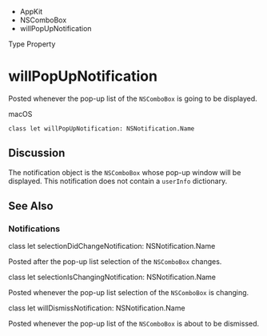 

- AppKit
- NSComboBox
-  willPopUpNotification 

Type Property

# willPopUpNotification

Posted whenever the pop-up list of the `NSComboBox` is going to be displayed.

macOS

``` source
class let willPopUpNotification: NSNotification.Name
```

## Discussion

The notification object is the `NSComboBox` whose pop-up window will be displayed. This notification does not contain a `userInfo` dictionary.

## See Also

### Notifications

class let selectionDidChangeNotification: NSNotification.Name

Posted after the pop-up list selection of the `NSComboBox` changes.

class let selectionIsChangingNotification: NSNotification.Name

Posted whenever the pop-up list selection of the `NSComboBox` is changing.

class let willDismissNotification: NSNotification.Name

Posted whenever the pop-up list of the `NSComboBox` is about to be dismissed.

